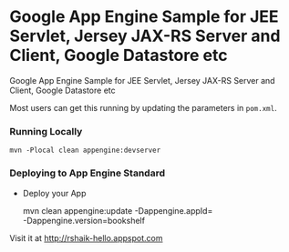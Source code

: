 # Google App Engine Sample for JEE Servlet, Jersey JAX-RS Server and Client, Google Datastore etc


Google App Engine Sample for JEE Servlet, Jersey JAX-RS Server and Client, Google Datastore etc

Most users can get this running by updating the parameters in `pom.xml`.

### Running Locally

    mvn -Plocal clean appengine:devserver

### Deploying to App Engine Standard

* Deploy your App

    mvn clean appengine:update -Dappengine.appId=<your-project-id> \
        -Dappengine.version=bookshelf

Visit it at http://rshaik-hello.appspot.com
